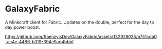 # GalaxyFabric
A Minecraft client for Fabric. Updates on the double, perfect for the day to day power boost. 

https://github.com/RaenzyIsDev/GalaxyFabric/assets/132928035/a751cda0-ac4e-4486-b019-394e9ad4bbbf


